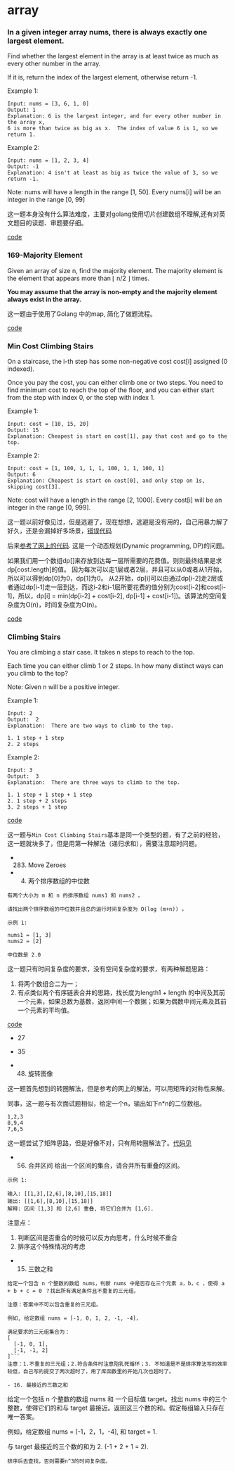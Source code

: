 # array

### In a given integer array nums, there is always exactly one largest element.

Find whether the largest element in the array is at least twice as much as every other number in the array.

If it is, return the index of the largest element, otherwise return -1.

Example 1:
```
Input: nums = [3, 6, 1, 0]
Output: 1
Explanation: 6 is the largest integer, and for every other number in the array x,
6 is more than twice as big as x.  The index of value 6 is 1, so we return 1.
```

Example 2:
```
Input: nums = [1, 2, 3, 4]
Output: -1
Explanation: 4 isn't at least as big as twice the value of 3, so we return -1.
```

Note:
nums will have a length in the range [1, 50].
Every nums[i] will be an integer in the range [0, 99]

这一题本身没有什么算法难度，主要对golang使用切片创建数组不理解,还有对英文题目的读题、审题要仔细。

[code](src/largestNumberAtLeastTwiceOfOthers.go)

### 169-Majority Element
Given an array of size n, find the majority element. The majority element is the element that appears more than ⌊ n/2 ⌋ times.

**You may assume that the array is non-empty and the majority element always exist in the array.**

这一题由于使用了Golang 中的map, 简化了做题流程。

[code](src/majorityElement.go)

###  Min Cost Climbing Stairs
On a staircase, the i-th step has some non-negative cost cost[i] assigned (0 indexed).

Once you pay the cost, you can either climb one or two steps. You need to find minimum cost to reach the top of the floor, and you can either start from the step with index 0, or the step with index 1.

Example 1:
```
Input: cost = [10, 15, 20]
Output: 15
Explanation: Cheapest is start on cost[1], pay that cost and go to the top.
```

Example 2:
```
Input: cost = [1, 100, 1, 1, 1, 100, 1, 1, 100, 1]
Output: 6
Explanation: Cheapest is start on cost[0], and only step on 1s, skipping cost[3].
```
Note:
cost will have a length in the range [2, 1000].
Every cost[i] will be an integer in the range [0, 999].

这一题以前好像见过，但是逃避了，现在想想，逃避是没有用的，自己用暴力解了好久，还是会漏掉好多场景，[错误代码](src/minCostClimbingStairs/minCostClimbingStairsError.go)

后来[参考了网上的代码](http://blog.csdn.net/Next_Second/article/details/78861839).
这是一个动态规划(Dynamic programming, DP)的问题。

如果我们用一个数组dp[]来存放到达每一层所需要的花费值。则则最终结果是求dp[cost.length]的值。
因为每次可以走1层或者2层，并且可以从0或者从1开始，所以可以得到dp[0]为0，dp[1]为0。
从2开始，dp[i]可以由通过dp[i-2]走2层或者通过dp[i-1]走一层到达，而这i-2和i-1层所要花费的值分别为cost[i-2]和cost[i-1]，所以，dp[i] = min(dp[i-2] + cost[i-2], dp[i-1] + cost[i-1])。该算法的空间复杂度为O(n)，时间复杂度为O(n)。

[code](src/minCostClimbingStairs/minCostClimbingStairs.go)


### Climbing Stairs

You are climbing a stair case. It takes n steps to reach to the top.

Each time you can either climb 1 or 2 steps. In how many distinct ways can you climb to the top?

Note: Given n will be a positive integer.


Example 1:

```
Input: 2
Output:  2
Explanation:  There are two ways to climb to the top.

1. 1 step + 1 step
2. 2 steps
```

Example 2:

```
Input: 3
Output:  3
Explanation:  There are three ways to climb to the top.

1. 1 step + 1 step + 1 step
2. 1 step + 2 steps
3. 2 steps + 1 step
```

[code](src/climbingStairs.go)

这一题与`Min Cost Climbing Stairs`基本是同一个类型的题，有了之前的经验，这一题就块多了，但是用第一种解法（递归求和），需要注意超时问题。

- 283. Move Zeroes


- 4. 两个排序数组的中位数
```
有两个大小为 m 和 n 的排序数组 nums1 和 nums2 。

请找出两个排序数组的中位数并且总的运行时间复杂度为 O(log (m+n)) 。

示例 1:

nums1 = [1, 3]
nums2 = [2]

中位数是 2.0
```

这一题只有时间复杂度的要求，没有空间复杂度的要求，有两种解题思路：
1. 将两个数组合二为一；
2. 有点类似两个有序链表合并的思路，找长度为length1 + length 的中间及其前一个元素，如果总数为基数，返回中间一个数据；如果为偶数中间元素及其前一个元素的平均值。

[code](src/climbingStairs.go)

- 27
- 35

- 48. 旋转图像

这一题首先想到的转圈解法，但是参考的网上的解法，可以用矩阵的对称性来解。

同事，这一题与有次面试题相似，给定一个n，输出如下n*n的二位数组。
```
1,2,3
8,9,4
7,6,5
```

这一题尝试了矩阵思路，但是好像不对，只有用转圈解法了。[代码见](src/pdd_1.go)


- 56. 合并区间
给出一个区间的集合，请合并所有重叠的区间。

```
示例 1:

输入: [[1,3],[2,6],[8,10],[15,18]]
输出: [[1,6],[8,10],[15,18]]
解释: 区间 [1,3] 和 [2,6] 重叠, 将它们合并为 [1,6].
```

注意点：
  1. 判断区间是否重合的时候可以反方向思考，什么时候不重合
  2. 排序这个特殊情况的考虑

- 15. 三数之和
```
给定一个包含 n 个整数的数组 nums，判断 nums 中是否存在三个元素 a，b，c ，使得 a + b + c = 0 ？找出所有满足条件且不重复的三元组。

注意：答案中不可以包含重复的三元组。

例如, 给定数组 nums = [-1, 0, 1, 2, -1, -4]，

满足要求的三元组集合为：
[
  [-1, 0, 1],
  [-1, -1, 2]
]```
注意：1.不重复的三元组；2.符合条件时注意陷乳死循环；3. 不知道是不是排序算法写的效率较低，自己写的提交了两次超时了，用了库函数里的开始几次也超时了。

- 16. 最接近的三数之和
```
给定一个包括 n 个整数的数组 nums 和 一个目标值 target。找出 nums 中的三个整数，使得它们的和与 target 最接近。返回这三个数的和。假定每组输入只存在唯一答案。

例如，给定数组 nums = [-1，2，1，-4], 和 target = 1.

与 target 最接近的三个数的和为 2. (-1 + 2 + 1 = 2).
```
排序后去查找，否则需要n^3的时间复杂度。
